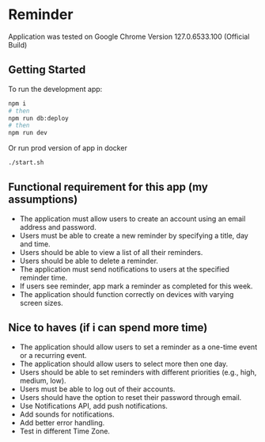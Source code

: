 # Reminder

Application was tested on Google Chrome Version 127.0.6533.100 (Official Build)

## Getting Started

To run the development app:
```bash
npm i
# then
npm run db:deploy
# then
npm run dev
```

Or run prod version of app in docker
```bash
./start.sh
```

## Functional requirement for this app (my assumptions)
- The application must allow users to create an account using an email address and password.
- Users must be able to create a new reminder by specifying a title, day and time.
- Users should be able to view a list of all their reminders.
- Users should be able to delete a reminder.
- The application must send notifications to users at the specified reminder time.
- If users see reminder, app mark a reminder as completed for this week.
- The application should function correctly on devices with varying screen sizes.

## Nice to haves (if i can spend more time)
- The application should allow users to set a reminder as a one-time event or a recurring event.
- The application should allow users to select more then one day.
- Users should be able to set reminders with different priorities (e.g., high, medium, low).
- Users must be able to log out of their accounts.
- Users should have the option to reset their password through email.
- Use Notifications API, add push notifications.
- Add sounds for notifications.
- Add better error handling.
- Test in different Time Zone.
